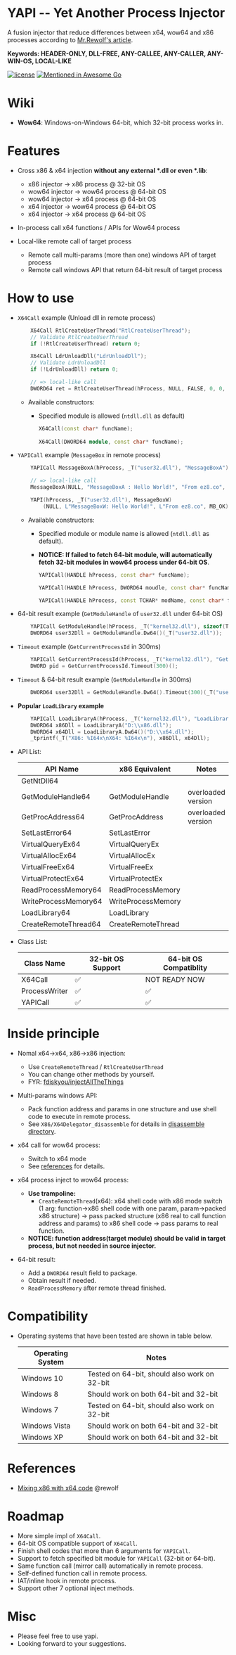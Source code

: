 # YAPI -- Yet Another Process Injector
A fusion injector that reduce differences between x64, wow64 and x86 processes according to [Mr.Rewolf's article](http://blog.rewolf.pl/blog/?p=102).

**Keywords: HEADER-ONLY, DLL-FREE, ANY-CALLEE, ANY-CALLER, ANY-WIN-OS, LOCAL-LIKE**

[![license](https://img.shields.io/badge/license-MIT-brightgreen.svg?style=flat)](https://github.com/ez8-co/yapi/blob/master/LICENSE)
[![Mentioned in Awesome Go](https://awesome.re/mentioned-badge.svg)](https://github.com/ExpLife0011/awesome-windows-kernel-security-development#inject-technique-ring3)

# Wiki

- **Wow64**: Windows-on-Windows 64-bit, which 32-bit process works in.

# Features

- Cross x86 & x64 injection **without any external \*.dll or even \*.lib**:
    - x86 injector -> x86 process @ 32-bit OS
    - wow64 injector -> wow64 process @ 64-bit OS
    - wow64 injector -> x64 process @ 64-bit OS
    - x64 injector -> wow64 process @ 64-bit OS
    - x64 injector -> x64 process @ 64-bit OS

- In-process call x64 functions / APIs for Wow64 process

- Local-like remote call of target process
    - Remote call multi-params (more than one) windows API of target process
    - Remote call windows API that return 64-bit result of target process

# How to use

- `X64Call` example (Unload dll in remote process)

    ```cpp
        X64Call RtlCreateUserThread("RtlCreateUserThread");
        // Validate RtlCreateUserThread
        if (!RtlCreateUserThread) return 0;

        X64Call LdrUnloadDll("LdrUnloadDll");
        // Validate LdrUnloadDll
        if (!LdrUnloadDll) return 0;

        // => local-like call
        DWORD64 ret = RtlCreateUserThread(hProcess, NULL, FALSE, 0, 0, NULL, LdrUnloadDll, dllBaseAddr, NULL, NULL);
    ```

    - Available constructors:

      - Specified module is allowed (`ntdll.dll` as default)
    
        ```cpp
        X64Call(const char* funcName);
            
        X64Call(DWORD64 module, const char* funcName);
        ```

- `YAPICall` example (`MessageBox` in remote process)

    ```cpp
        YAPICall MessageBoxA(hProcess, _T("user32.dll"), "MessageBoxA");

        // => local-like call
        MessageBoxA(NULL, "MessageBoxA : Hello World!", "From ez8.co", MB_OK);

        YAPI(hProcess, _T("user32.dll"), MessageBoxW)
            (NULL, L"MessageBoxW: Hello World!", L"From ez8.co", MB_OK);
    ```

    - Available constructors:

      - Specified module or module name is allowed (`ntdll.dll` as default).
      
      - **NOTICE: If failed to fetch 64-bit module, will automatically fetch 32-bit modules in wow64 process under 64-bit OS**.

        ```cpp
        YAPICall(HANDLE hProcess, const char* funcName);

        YAPICall(HANDLE hProcess, DWORD64 moudle, const char* funcName);

        YAPICall(HANDLE hProcess, const TCHAR* modName, const char* funcName);
        ```

- 64-bit result example (`GetModuleHandle` of `user32.dll` under 64-bit OS)

    ```cpp
        YAPICall GetModuleHandle(hProcess, _T("kernel32.dll"), sizeof(TCHAR) == sizeof(char) ? "GetModuleHandleA" : "GetModuleHandleW");
        DWORD64 user32Dll = GetModuleHandle.Dw64()(_T("user32.dll"));
    ```

- `Timeout` example (`GetCurrentProcessId` in 300ms)

    ```cpp
        YAPICall GetCurrentProcessId(hProcess, _T("kernel32.dll"), "GetCurrentProcessId");
        DWORD pid = GetCurrentProcessId.Timeout(300)();
    ```

- `Timeout` & 64-bit result example (`GetModuleHandle` in 300ms)

    ```cpp
        DWORD64 user32Dll = GetModuleHandle.Dw64().Timeout(300)(_T("user32.dll"));
    ```

- **Popular `LoadLibrary` example**

    ```cpp
        YAPICall LoadLibraryA(hProcess, _T("kernel32.dll"), "LoadLibraryA");
        DWORD64 x86Dll = LoadLibraryA("D:\\x86.dll");
        DWORD64 x64Dll = LoadLibraryA.Dw64()("D:\\x64.dll");
        _tprintf(_T("X86: %I64x\nX64: %I64x\n"), x86Dll, x64Dll);
    ```

- API List:

    |  API Name       |   x86 Equivalent   | Notes         |
    |---------------|------------------------|---------------|
    | GetNtDll64           |                         |       |
    | GetModuleHandle64    | GetModuleHandle         | overloaded version |
    | GetProcAddress64     | GetProcAddress          | overloaded version |
    | SetLastError64       | SetLastError            |       |
    | VirtualQueryEx64     | VirtualQueryEx          |       |
    | VirtualAllocEx64     | VirtualAllocEx          |       |
    | VirtualFreeEx64      | VirtualFreeEx           |       |
    | VirtualProtectEx64   | VirtualProtectEx        |       |
    | ReadProcessMemory64  | ReadProcessMemory       |       |
    | WriteProcessMemory64 | WriteProcessMemory      |       |
    | LoadLibrary64        | LoadLibrary             |       |
    | CreateRemoteThread64 | CreateRemoteThread      |       |

- Class List:

    |  Class Name       |   32-bit OS Support   | 64-bit OS Compatiblity         |
    |---------------|------------------------|---------------|
    | X64Call           | :white_check_mark: | NOT READY NOW |
    | ProcessWriter    | :white_check_mark: | :white_check_mark: |
    | YAPICall     | :white_check_mark: | :white_check_mark: |

# Inside principle

- Nomal x64->x64, x86->x86 injection:
  - Use `CreateRemoteThread` / `RtlCreateUserThread`
  - You can change other methods by yourself.
  - FYR: [fdiskyou/injectAllTheThings](https://github.com/fdiskyou/injectAllTheThings)

- Multi-params windows API:
  - Pack function address and params in one structure and use shell code to execute in remote process.
  - See `X86/X64Delegator_disassemble` for details in [disassemble directory](https://github.com/ez8-co/yapi/tree/master/disas).

- x64 call for wow64 process:
  - Switch to x64 mode
  - See [references](#references) for details.

- x64 process inject to wow64 process:
  - **Use trampoline:**
    - `CreateRemoteThread`(x64): x64 shell code with x86 mode switch (1 arg: function->x86 shell code with one param, param->packed x86 structure) -> pass packed structure (x86 real to call function address and params) to x86 shell code -> pass params to real function.
  - **NOTICE: function address(target module) should be valid in target process, but not needed in source injector.**

- 64-bit result:
  - Add a `DWORD64` result field to package.
  - Obtain result if needed.
  - `ReadProcessMemory` after remote thread finished.

# Compatibility

- Operating systems that have been tested are shown in table below.

    | Operating System      |   Notes  |
    |-----------------------|----------|
    | Windows 10            | Tested on 64-bit, should also work on 32-bit |
    | Windows 8             | Should work on both 64-bit and 32-bit |
    | Windows 7             | Tested on 64-bit, should also work on 32-bit |
    | Windows Vista         | Should work on both 64-bit and 32-bit |
    | Windows XP            | Should work on both 64-bit and 32-bit |

# References

- [Mixing x86 with x64 code](http://blog.rewolf.pl/blog/?p=102) @rewolf

# Roadmap

- More simple impl of `X64Call`.
- 64-bit OS compatible support of `X64Call`.
- Finish shell codes that more than 6 arguments for `YAPICall`.
- Support to fetch specified bit module for `YAPICall` (32-bit or 64-bit).
- Same function call (mirror call) automatically in remote process.
- Self-defined function call in remote process.
- IAT/inline hook in remote process.
- Support other 7 optional inject methods.

# Misc

- Please feel free to use yapi.
- Looking forward to your suggestions.
